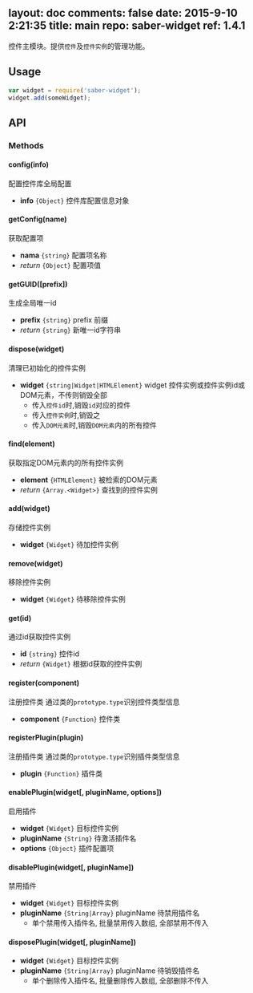 layout: doc
comments: false
date: 2015-9-10 2:21:35
title: main
repo: saber-widget
ref: 1.4.1
---

控件主模块。提供`控件`及`控件实例`的管理功能。

## Usage

```js
var widget = require('saber-widget');
widget.add(someWidget);
```

## API

### Methods

#### config(info)

配置控件库全局配置

* **info** `{Object}` 控件库配置信息对象


#### getConfig(name)

获取配置项

* **nama** `{string}` 配置项名称
* _return_ `{Object}` 配置项值

#### getGUID([prefix])

生成全局唯一id

* **prefix** `{string}` prefix 前缀
* _return_ `{string}` 新唯一id字符串

#### dispose(widget)

清理已初始化的控件实例

* **widget** `{string|Widget|HTMLElement}` widget 控件实例或控件实例id或DOM元素，不传则销毁全部
    * 传入`控件id`时,销毁`id`对应的控件
    * 传入`控件实例`时,销毁之
    * 传入`DOM元素`时,销毁`DOM元素`内的所有控件

#### find(element)

获取指定DOM元素内的所有控件实例

* **element** `{HTMLElement}` 被检索的DOM元素
* _return_ `{Array.<Widget>}` 查找到的控件实例

#### add(widget)

存储控件实例

* **widget** `{Widget}` 待加控件实例

#### remove(widget)

移除控件实例

* **widget** `{Widget}` 待移除控件实例

#### get(id)

通过id获取控件实例

* **id** `{string}` 控件id
* _return_ `{Widget}` 根据id获取的控件实例

#### register(component)

注册控件类
通过类的`prototype.type`识别控件类型信息

* **component** `{Function}` 控件类

#### registerPlugin(plugin)

注册插件类
通过类的`prototype.type`识别插件类型信息

* **plugin** `{Function}` 插件类

#### enablePlugin(widget[, pluginName, options])

启用插件

* **widget** `{Widget}` 目标控件实例
* **pluginName** `{String}` 待激活插件名
* **options** `{Object}` 插件配置项


#### disablePlugin(widget[, pluginName])

禁用插件

* **widget** `{Widget}` 目标控件实例
* **pluginName** `{String|Array}` pluginName 待禁用插件名
    * 单个禁用传入插件名, 批量禁用传入数组, 全部禁用不传入

#### disposePlugin(widget[, pluginName])

* **widget** `{Widget}` 目标控件实例
* **pluginName** `{String|Array}` pluginName 待销毁插件名
    * 单个删除传入插件名, 批量删除传入数组, 全部删除不传入